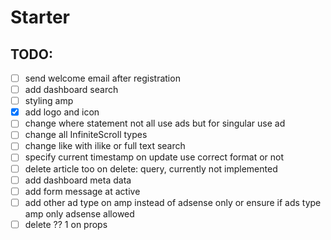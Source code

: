 # Starter

## TODO: 
- [ ] send welcome email after registration
- [ ] add dashboard search
- [ ] styling amp
- [x] add logo and icon
- [ ] change where statement not all use ads but for singular use ad
- [ ] change all InfiniteScroll types
- [ ] change like with ilike or full text search
- [ ] specify current timestamp on update use correct format or not
- [ ] delete article too on delete: query, currently not implemented
- [ ] add dashboard meta data
- [ ] add form message at active
- [ ] add other ad type on amp instead of adsense only or ensure if ads type amp only adsense allowed
- [ ] delete ?? 1 on props
